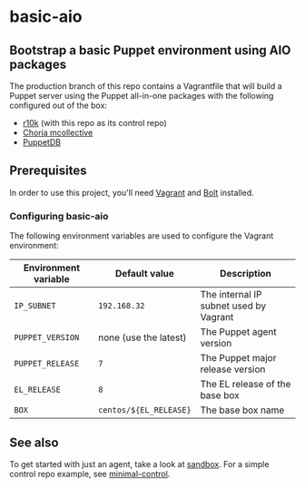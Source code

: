 # basic-aio
## Bootstrap a basic Puppet environment using AIO packages

The production branch of this repo contains a Vagrantfile that will build a Puppet
server using the Puppet all-in-one packages with the following configured
out of the box:
* [r10k](https://forge.puppet.com/puppet/r10k) (with this repo as its control repo)
* [Choria mcollective](http://choria.io/)
* [PuppetDB](https://puppet.com/docs/puppetdb/)

## Prerequisites

In order to use this project, you'll need
[Vagrant](https://vagrantup.com/) and
[Bolt](https://puppet.com/docs/bolt/latest/bolt.html) installed.

### Configuring basic-aio

The following environment variables are used to configure the Vagrant environment:

| Environment variable | Default value                    | Description                                    |
| -------------------- | -------------                    | -----------                                    |
| `IP_SUBNET`          | `192.168.32`                     | The internal IP subnet used by Vagrant         |
| `PUPPET_VERSION`     | none (use the latest)            | The Puppet agent version                       |
| `PUPPET_RELEASE`     | `7`                              | The Puppet major release version               |
| `EL_RELEASE`         | `8`                              | The EL release of the base box                 |
| `BOX`                | `centos/${EL_RELEASE}`           | The base box name                              |

## See also

To get started with just an agent, take a look at
[sandbox](https://github.com/puppet-bootstrap/sandbox).  For a simple control
repo example, see
[minimal-control](https://github.com/puppet-bootstrap/minimal-control).
